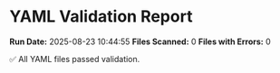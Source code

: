 # YAML Validation Report

**Run Date:** 2025-08-23 10:44:55
**Files Scanned:** 0
**Files with Errors:** 0

✅ All YAML files passed validation.
